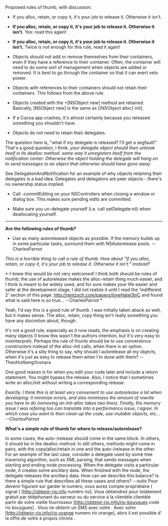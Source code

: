 

Proposed rules of thumb, with discussion.



* If you alloc, retain, or copy it, it's your job to release it. Otherwise it isn't.

* **If you alloc, retain, or copy it, it's your job to release it. Otherwise it isn't.** Yes: read this again!

* **If you alloc, retain, or copy it, it's your job to release it. Otherwise it isn't.** Twice is not enough for this rule, read it again!

* Objects should not add or remove themselves from their containers, even if they have a reference to their container. Often, the container will need to do some sort of management when objects are added or removed. It is best to go through the container so that it can exert veto power.

* Objects with references to their containers should not retain their containers. This follows from the above rule.

* Objects created with the +[NSObject new] method are retained. Basically, [NSObject new] is the same as [[NSObject alloc] init].

* If a Cocoa app crashes, it's almost certainly because you released something you shouldn't have.

* Objects do not need to retain their delegates.

The question here is, "what if my delegate is released? I'll get a segfault!" That's a good question, I think.  *your delegate object should then unhook itself in its dealloc method.  same way it unregisters itself from the notification center.  Otherwise the object holding the delegate will hang on to send messages to an object that otherwise should have gone away*

See DelegationAndNotification for an example of why objects retaining their delegates is a bad idea. Delegates and delegators are peer objects - there's no ownership status implied.

* Call -commitEditing on your NSControllers when closing a window or dialog box. This makes sure pending edits are committed.

* Make sure you un-delegate yourself (i.e. call setDelegate:nil) when deallocating yourself.



----
**Are the following rules of thumb?**

* Use as many autoreleased objects as possible. If the memory builds up in some particular tasks, surround them with NSAutorelease pools. --CharlesParnot

*This is a horrible thing to call a rule of thumb. How about "If you alloc, retain, or copy it, it's your job to release it. Otherwise it isn't." instead?*

*-I knew this would be not very welcomed! I think both should be rules of thumb; the use of autorelease makes the alloc-retain thing much easier, and I think is meant to be widely used, and for sure makes your life easier and safer at the development stage; I did not realize it until I read the 'indifferent 2' section of this page: http://rentzsch.com/papers/loveHateObjC and found what is said here is so true... --CharlesParnot *

Yeah, I'd say this is a good rule of thumb. I was initially taken aback as well, but it makes sense. The alloc, retain, copy thing isn't really something you have any discretion about, though.

It's not a good rule, especially as it now reads, the emphasis is on creating many objects (I know this wasn't the authors intention, but it's very easy to misinterpret). Perhaps the rule of thumb should be to use convenience constructors instead of the alloc-init calls, when there is an option. Otherwise it's a silly thing to say, why should I autorelease all my objects, when it's just as easy to release them when I'm done with them? --TheoHultberg/Iconara

One good reason is for when you edit your code later and include a return statement. You might bypass the release. Also, I notice that I sometimes write an alloc/init without writing a corresponding release.

*Exactly. I think this is at least very convenient to use autorelease a lot when developing: it minimize errors, and also minimizes the amount of rewrite you have to do (removing an init-alloc takes two lines). Finally, the memory issue I was refering too can translate into a performance issue, I agree. In which case you want to then clean up the code, use mutable objects, etc... --CharlesParnot*

**What's a simple rule of thumb for where to release/autorelease?**

In some cases, the auto-/release should come in the same block. In others, it should be in the dealloc method. In still others, methods might come in pairs, with the copy/alloc/retain in one and the auto-/release in the other. For an example of the last case, consider a delegate used by some tree traversing algorithm, such as XML parsing, that sends messages when starting and ending node processing. When the delegate visits a particular node, it creates some ancillary data. When finished with the node, the delegate releases the ancillary data. How can we describe this balance? Is there a simple rule that describes all these cases and others? --outis
 Pour devenir figurant sur   garder le  numéro, vous aurez   compte   propriétaire  ( signal ) [http://obtenir-rio.info numéro rio]. Vous obtiendrez  pour  totalement gratuit  par  téléphonant   du serveur ou du service à la clientèle  clientèle  partir de votre  vieille fournisseur  [http://obtenir-rio.info/rio-bouygues code rio bouygues] . Vous ne   obtenir  un SMS avec votre . Avec votre  [http://obtenir-rio.info/rio-orange numero rio orange], alors  il est possible d'  la  offre de votre   à propos   citrons .
